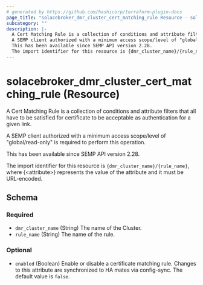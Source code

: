 ```yaml
---
# generated by https://github.com/hashicorp/terraform-plugin-docs
page_title: "solacebroker_dmr_cluster_cert_matching_rule Resource - solacebroker"
subcategory: ""
description: |-
  A Cert Matching Rule is a collection of conditions and attribute filters that all have to be satisfied for certificate to be acceptable as authentication for a given link.
  A SEMP client authorized with a minimum access scope/level of "global/read-only" is required to perform this operation.
  This has been available since SEMP API version 2.28.
  The import identifier for this resource is {dmr_cluster_name}/{rule_name}, where {&lt;attribute&gt;} represents the value of the attribute and it must be URL-encoded.
---
```


# solacebroker_dmr_cluster_cert_matching_rule (Resource)

A Cert Matching Rule is a collection of conditions and attribute filters that all have to be satisfied for certificate to be acceptable as authentication for a given link.



A SEMP client authorized with a minimum access scope/level of "global/read-only" is required to perform this operation.

This has been available since SEMP API version 2.28.

The import identifier for this resource is `{dmr_cluster_name}/{rule_name}`, where {&lt;attribute&gt;} represents the value of the attribute and it must be URL-encoded.



<!-- schema generated by tfplugindocs -->
## Schema

### Required

- `dmr_cluster_name` (String) The name of the Cluster.
- `rule_name` (String) The name of the rule.

### Optional

- `enabled` (Boolean) Enable or disable a certificate matching rule. Changes to this attribute are synchronized to HA mates via config-sync. The default value is `false`.
